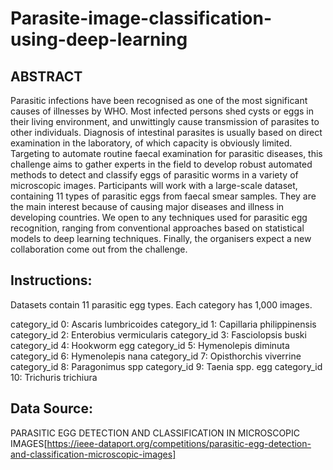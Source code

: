 # Parasite-image-classification-using-deep-learning

## ABSTRACT 
Parasitic infections have been recognised as one of the most significant causes of illnesses by WHO. Most infected persons shed cysts or eggs in their living environment, and unwittingly cause transmission of parasites to other individuals. Diagnosis of intestinal parasites is usually based on direct examination in the laboratory, of which capacity is obviously limited. Targeting to automate routine faecal examination for parasitic diseases, this challenge aims to gather experts in the field to develop robust automated methods to detect and classify eggs of parasitic worms in a variety of microscopic images. Participants will work with a large-scale dataset, containing 11 types of parasitic eggs from faecal smear samples. They are the main interest because of causing major diseases and illness in developing countries. We open to any techniques used for parasitic egg recognition, ranging from conventional approaches based on statistical models to deep learning techniques. Finally, the organisers expect a new collaboration come out from the challenge.

## Instructions: 
Datasets contain 11 parasitic egg types. Each category has 1,000 images.

category_id 0: Ascaris lumbricoides
category_id 1: Capillaria philippinensis
category_id 2: Enterobius vermicularis
category_id 3: Fasciolopsis buski
category_id 4: Hookworm egg
category_id 5: Hymenolepis diminuta
category_id 6: Hymenolepis nana
category_id 7: Opisthorchis viverrine
category_id 8: Paragonimus spp
category_id 9: Taenia spp. egg
category_id 10: Trichuris trichiura

## Data Source:
PARASITIC EGG DETECTION AND CLASSIFICATION IN MICROSCOPIC IMAGES[https://ieee-dataport.org/competitions/parasitic-egg-detection-and-classification-microscopic-images]
